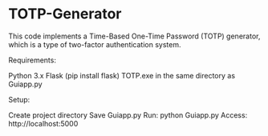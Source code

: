 # TOTP-Generator
This code implements a Time-Based One-Time Password (TOTP) generator, which is a type of two-factor authentication system.

Requirements:

Python 3.x
Flask (pip install flask)
TOTP.exe in the same directory as Guiapp.py

Setup:

Create project directory
Save Guiapp.py 
Run: python Guiapp.py
Access: http://localhost:5000


